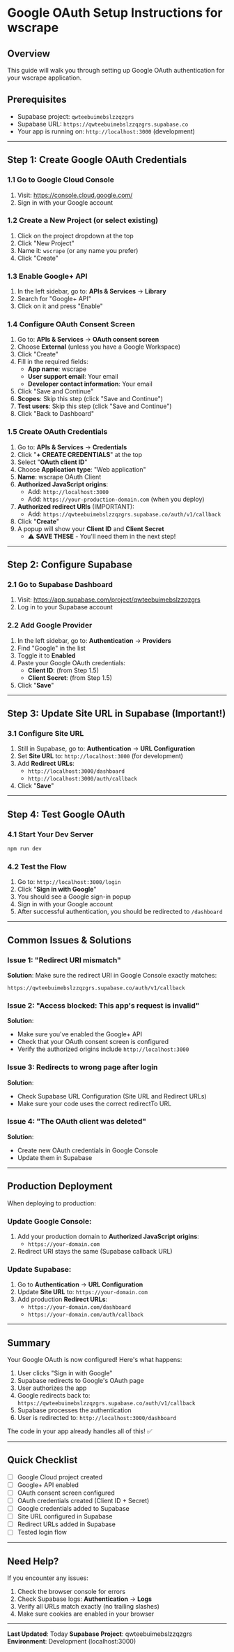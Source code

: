 # Google OAuth Setup Instructions for wscrape

## Overview
This guide will walk you through setting up Google OAuth authentication for your wscrape application.

## Prerequisites
- Supabase project: `qwteebuimebslzzqzgrs`
- Supabase URL: `https://qwteebuimebslzzqzgrs.supabase.co`
- Your app is running on: `http://localhost:3000` (development)

---

## Step 1: Create Google OAuth Credentials

### 1.1 Go to Google Cloud Console
1. Visit: https://console.cloud.google.com/
2. Sign in with your Google account

### 1.2 Create a New Project (or select existing)
1. Click on the project dropdown at the top
2. Click "New Project"
3. Name it: `wscrape` (or any name you prefer)
4. Click "Create"

### 1.3 Enable Google+ API
1. In the left sidebar, go to: **APIs & Services** → **Library**
2. Search for "Google+ API"
3. Click on it and press "Enable"

### 1.4 Configure OAuth Consent Screen
1. Go to: **APIs & Services** → **OAuth consent screen**
2. Choose **External** (unless you have a Google Workspace)
3. Click "Create"
4. Fill in the required fields:
   - **App name**: wscrape
   - **User support email**: Your email
   - **Developer contact information**: Your email
5. Click "Save and Continue"
6. **Scopes**: Skip this step (click "Save and Continue")
7. **Test users**: Skip this step (click "Save and Continue")
8. Click "Back to Dashboard"

### 1.5 Create OAuth Credentials
1. Go to: **APIs & Services** → **Credentials**
2. Click "**+ CREATE CREDENTIALS**" at the top
3. Select "**OAuth client ID**"
4. Choose **Application type**: "Web application"
5. **Name**: wscrape OAuth Client
6. **Authorized JavaScript origins**:
   - Add: `http://localhost:3000`
   - Add: `https://your-production-domain.com` (when you deploy)
7. **Authorized redirect URIs** (IMPORTANT):
   - Add: `https://qwteebuimebslzzqzgrs.supabase.co/auth/v1/callback`
8. Click "**Create**"
9. A popup will show your **Client ID** and **Client Secret**
   - ⚠️ **SAVE THESE** - You'll need them in the next step!

---

## Step 2: Configure Supabase

### 2.1 Go to Supabase Dashboard
1. Visit: https://app.supabase.com/project/qwteebuimebslzzqzgrs
2. Log in to your Supabase account

### 2.2 Add Google Provider
1. In the left sidebar, go to: **Authentication** → **Providers**
2. Find "Google" in the list
3. Toggle it to **Enabled**
4. Paste your Google OAuth credentials:
   - **Client ID**: (from Step 1.5)
   - **Client Secret**: (from Step 1.5)
5. Click "**Save**"

---

## Step 3: Update Site URL in Supabase (Important!)

### 3.1 Configure Site URL
1. Still in Supabase, go to: **Authentication** → **URL Configuration**
2. Set **Site URL** to: `http://localhost:3000` (for development)
3. Add **Redirect URLs**:
   - `http://localhost:3000/dashboard`
   - `http://localhost:3000/auth/callback`
4. Click "**Save**"

---

## Step 4: Test Google OAuth

### 4.1 Start Your Dev Server
```bash
npm run dev
```

### 4.2 Test the Flow
1. Go to: `http://localhost:3000/login`
2. Click "**Sign in with Google**"
3. You should see a Google sign-in popup
4. Sign in with your Google account
5. After successful authentication, you should be redirected to `/dashboard`

---

## Common Issues & Solutions

### Issue 1: "Redirect URI mismatch"
**Solution**: Make sure the redirect URI in Google Console exactly matches:
```
https://qwteebuimebslzzqzgrs.supabase.co/auth/v1/callback
```

### Issue 2: "Access blocked: This app's request is invalid"
**Solution**: 
- Make sure you've enabled the Google+ API
- Check that your OAuth consent screen is configured
- Verify the authorized origins include `http://localhost:3000`

### Issue 3: Redirects to wrong page after login
**Solution**: 
- Check Supabase URL Configuration (Site URL and Redirect URLs)
- Make sure your code uses the correct redirectTo URL

### Issue 4: "The OAuth client was deleted"
**Solution**: 
- Create new OAuth credentials in Google Console
- Update them in Supabase

---

## Production Deployment

When deploying to production:

### Update Google Console:
1. Add your production domain to **Authorized JavaScript origins**:
   - `https://your-domain.com`
2. Redirect URI stays the same (Supabase callback URL)

### Update Supabase:
1. Go to **Authentication** → **URL Configuration**
2. Update **Site URL** to: `https://your-domain.com`
3. Add production **Redirect URLs**:
   - `https://your-domain.com/dashboard`
   - `https://your-domain.com/auth/callback`

---

## Summary

Your Google OAuth is now configured! Here's what happens:

1. User clicks "Sign in with Google"
2. Supabase redirects to Google's OAuth page
3. User authorizes the app
4. Google redirects back to: `https://qwteebuimebslzzqzgrs.supabase.co/auth/v1/callback`
5. Supabase processes the authentication
6. User is redirected to: `http://localhost:3000/dashboard`

The code in your app already handles all of this! ✅

---

## Quick Checklist

- [ ] Google Cloud project created
- [ ] Google+ API enabled
- [ ] OAuth consent screen configured
- [ ] OAuth credentials created (Client ID + Secret)
- [ ] Google credentials added to Supabase
- [ ] Site URL configured in Supabase
- [ ] Redirect URLs added in Supabase
- [ ] Tested login flow

---

## Need Help?

If you encounter any issues:
1. Check the browser console for errors
2. Check Supabase logs: **Authentication** → **Logs**
3. Verify all URLs match exactly (no trailing slashes)
4. Make sure cookies are enabled in your browser

---

**Last Updated**: Today
**Supabase Project**: qwteebuimebslzzqzgrs
**Environment**: Development (localhost:3000)

